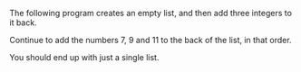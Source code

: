 The following program creates an empty list, and then add three integers to it back. 

Continue to add the numbers 7, 9 and 11 to the back of the list, in that order. 

You should end up with just a single list.